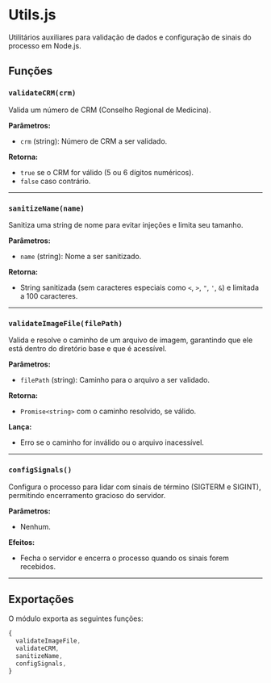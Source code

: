 # Utils.js

Utilitários auxiliares para validação de dados e configuração de sinais do processo em Node.js.

## Funções

### `validateCRM(crm)`

Valida um número de CRM (Conselho Regional de Medicina).

**Parâmetros:**

- `crm` (string): Número de CRM a ser validado.

**Retorna:**

- `true` se o CRM for válido (5 ou 6 dígitos numéricos).
- `false` caso contrário.

---

### `sanitizeName(name)`

Sanitiza uma string de nome para evitar injeções e limita seu tamanho.

**Parâmetros:**

- `name` (string): Nome a ser sanitizado.

**Retorna:**

- String sanitizada (sem caracteres especiais como `<`, `>`, `"`, `'`, `&`) e limitada a 100 caracteres.

---

### `validateImageFile(filePath)`

Valida e resolve o caminho de um arquivo de imagem, garantindo que ele está dentro do diretório base e que é acessível.

**Parâmetros:**

- `filePath` (string): Caminho para o arquivo a ser validado.

**Retorna:**

- `Promise<string>` com o caminho resolvido, se válido.

**Lança:**

- Erro se o caminho for inválido ou o arquivo inacessível.

---

### `configSignals()`

Configura o processo para lidar com sinais de término (SIGTERM e SIGINT), permitindo encerramento gracioso do servidor.

**Parâmetros:**

- Nenhum.

**Efeitos:**

- Fecha o servidor e encerra o processo quando os sinais forem recebidos.

---

## Exportações

O módulo exporta as seguintes funções:

```js
{
  validateImageFile,
  validateCRM,
  sanitizeName,
  configSignals,
}
```
